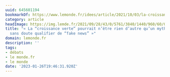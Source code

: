 ```yaml
---
uuid: 645601194
bookmarkOf: https://www.lemonde.fr/idees/article/2021/10/03/la-croissance-verte-pourrait-n-etre-rien-d-autre-qu-un-mythe-qu-il-faudrait-sans-doute-qualifier-de-fake-news_6096893_3232.html
category: article
headImage: https://img.lemde.fr/2021/09/28/43/0/5761/3840/1440/960/60/0/b9d7fc6_5728676-01-06.jpg
title: "« La “croissance verte” pourrait n’être rien d’autre qu’un mythe, qu’il faudrait
  sans doute qualifier de “fake news” »"
domain: lemonde.fr
description: ''
tags:
- débats
- le monde.fr
- le monde
date: '2023-01-26T19:46:31.920Z'
---
```



